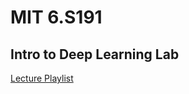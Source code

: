 # MIT 6.S191 
Intro to Deep Learning Lab
---


[](https://github.com/aamini/introtodeeplearning)
[Lecture Playlist](https://www.youtube.com/playlist?list=PLtBw6njQRU-rwp5__7C0oIVt26ZgjG9NI)
